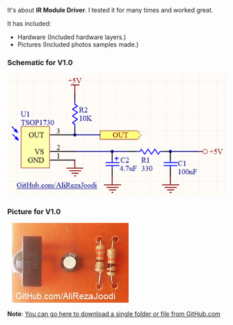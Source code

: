 It's about **IR Module Driver**. I tested it for many times and worked great.

It has included:
- Hardware (Included hardware layers.)
- Pictures (Included photos samples made.)

### Schematic for V1.0
![](Hardware/V1.0.png?raw=true)

### Picture for V1.0
![](Pictures/V1.0.jpg?raw=true)

**Note**: [You can go here to download a single folder or file from GitHub.com](https://minhaskamal.github.io/DownGit/#/home)
